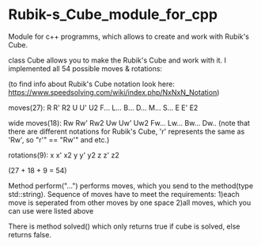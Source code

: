 # Rubik-s_Cube_module_for_cpp
Module for c++ programms, which allows to create and work with Rubik's Cube.

class Cube allows you to make the Rubik's Cube and work with it.
I implemented all 54 possible moves & rotations:

(to find info about Rubik's Cube notation look here: https://www.speedsolving.com/wiki/index.php/NxNxN_Notation)

moves(27):
R R' R2
U U' U2
F...
L...
B...
D...
M...
S...
E E' E2

wide moves(18):
Rw Rw' Rw2
Uw Uw' Uw2
Fw...
Lw...
Bw...
Dw..
(note that there are different notations for Rubik's Cube, 'r' represents the same as 'Rw', so "r'" == "Rw'" and etc.)

rotations(9):
x x' x2
y y' y2
z z' z2

(27 + 18 + 9 = 54)

Method perform("...") performs moves, which you send to the method(type std::string).
Sequence of moves have to meet the requirements:
1)each move is seperated from other moves by one space
2)all moves, which you can use were listed above

There is method solved() which only returns true if cube is solved, else returns false.
